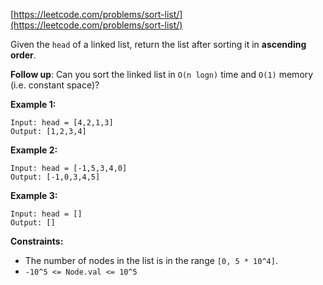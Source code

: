 [https://leetcode.com/problems/sort-list/](https://leetcode.com/problems/sort-list/)

Given the `head` of a linked list, return the list after sorting it in **ascending order**.

**Follow up**: Can you sort the linked list in `O(n logn)` time and `O(1)` memory (i.e. constant space)?

**Example 1:**
```
Input: head = [4,2,1,3]
Output: [1,2,3,4]
```

**Example 2:**
```
Input: head = [-1,5,3,4,0]
Output: [-1,0,3,4,5]
```

**Example 3:**
```
Input: head = []
Output: []
```

**Constraints:**

- The number of nodes in the list is in the range `[0, 5 * 10^4]`.
- `-10^5 <= Node.val <= 10^5`

